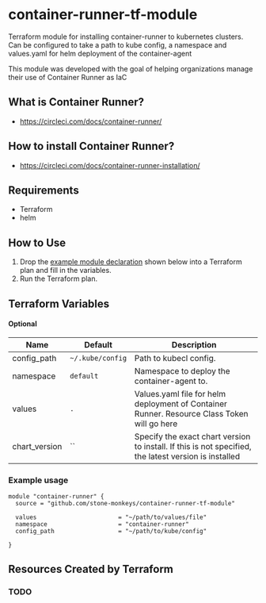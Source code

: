 # container-runner-tf-module
Terraform module for installing container-runner to kubernetes clusters. Can be configured to take a path to kube config, a namespace and values.yaml for helm deployment of the container-agent

This module was developed with the goal of helping organizations manage their use of Container Runner as IaC

## What is Container Runner?
 - https://circleci.com/docs/container-runner/

## How to install Container Runner? 
- https://circleci.com/docs/container-runner-installation/

## Requirements

- Terraform
- helm

## How to Use

1. Drop the [example module declaration](#example-usage) shown below into a Terraform plan and fill in the variables.
2. Run the Terraform plan.


## Terraform Variables

#### Optional

| Name | Default | Description|
|------|---------|------------|
|config_path| `~/.kube/config` | Path to kubecl config. |
|namespace| `default` | Namespace to deploy the container-agent to. |
|values | `.` | Values.yaml file for helm deployment of Container Runner. Resource Class Token will go here|
|chart_version| `` | Specify the exact chart version to install. If this is not specified, the latest version is installed |

### Example usage

```hcl
module "container-runner" {
  source = "github.com/stone-monkeys/container-runner-tf-module"

  values                       = "~/path/to/values/file"
  namespace                    = "container-runner"
  config_path                  = "~/path/to/kube/config"
  
}
```

## Resources Created by Terraform

### TODO 